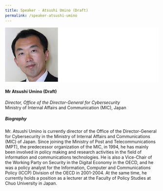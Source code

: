 ```yaml
---
title: Speaker - Atsushi Umino (Draft)
permalink: /speaker-atsushi-umino
---
```

![Atsushi Umino](/images/speakers/Umino-Atsushi.jpg)

#### **Mr Atsushi Umino (Draft)**

*Director, Office of the Director-General for Cybersecurity*  
 Ministry of Internal Affairs and Communication (MIC), Japan

##### **Biography**

Mr. Atsushi Umino is currently director of the Office of the Director-General for Cybersecurity in the Ministry of Internal Affairs and Communications (MIC) of Japan.  Since joining the Ministry of Post and Telecommunications (MPT), the predecessor organization of the MIC, in 1994, he has mainly been involved in policy making and research activities in the field of information and communications technologies.  He is also a Vice-Chair of the Working Party on Security in the Digital Economy in the OECD, and he was a policy analyst for the Information, Computer and Communications Policy (ICCP) Division of the OECD in 2001-2004.  At the same time, he currently holds a position as a lecturer at the Faculty of Policy Studies at Chuo University in Japan.